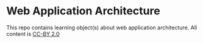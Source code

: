 # Web Application Architecture

This repo contains learning object(s) about web application architecture.
All content is [CC-BY 2.0](https://creativecommons.org/licenses/by/2.0/)
